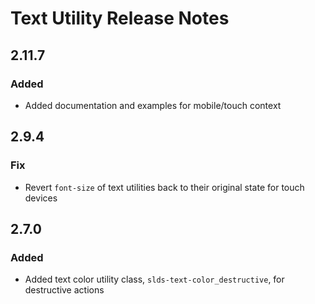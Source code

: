 <!-- Release notes authoring guidelines: http://keepachangelog.com/ -->

# Text Utility Release Notes

<!-- ## [Unreleased] -->

## 2.11.7

### Added

- Added documentation and examples for mobile/touch context

## 2.9.4

### Fix

- Revert `font-size` of text utilities back to their original state for touch devices

## 2.7.0

### Added

- Added text color utility class, `slds-text-color_destructive`, for destructive actions

